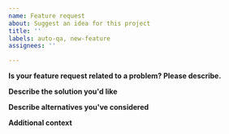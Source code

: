 ```yaml
---
name: Feature request
about: Suggest an idea for this project
title: ''
labels: auto-qa, new-feature
assignees: ''

---
```


**Is your feature request related to a problem? Please describe.**

**Describe the solution you'd like**

**Describe alternatives you've considered**

**Additional context**
